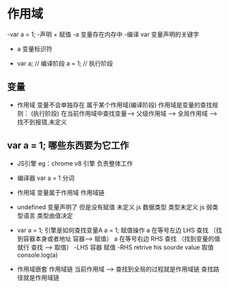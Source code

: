# 作用域

 -var a = 1;
 -声明  + 赋值
 -a 变量存在内存中
 -编译 var 变量声明的关键字
 - a 变量标识符

- var a; // 编译阶段
  a = 1; // 执行阶段

## 变量
 - 作用域
   变量不会单独存在 属于某个作用域(编译阶段)
   作用域是变量的查找规则： (执行阶段)
   在当前作用域中查找变量--> 父级作用域 --> 全局作用域 --> 找不到报错,未定义

## var a = 1;  哪些东西要为它工作
   - JS引擎  eg：chrome v8 引擎
     负责整体工作
   - 编译器
     var   a   =   1 分词
   - 作用域
     变量属于作用域
     作用域链
   - undefined
     变量声明了 但是没有赋值
     未定义 js 数据类型  类型未定义
     js 弱类型语言 类型由值决定
   - var a = 1;
     引擎是如何查找变量A
     a = 1; 赋值操作 a 在等号左边 LHS 查找  （找到容器本身或者地址 容器--> 赋值）
    a 在等号右边 RHS 查找 （找到变量的值就行 查找 --> 取值）
   -LHS 容器 赋值
   -RHS retrive his sourde value 取值 console.log(a) 

   - 作用域嵌套
     作用域链
       当前作用域 ——> 查找到全局的过程就是作用域链
       查找路径就是作用域链
